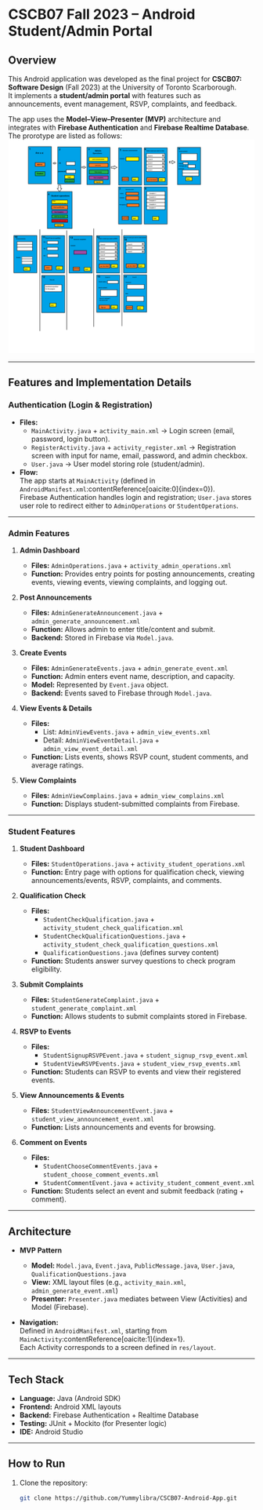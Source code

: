# CSCB07 Fall 2023 – Android Student/Admin Portal

## Overview
This Android application was developed as the final project for **CSCB07: Software Design** (Fall 2023) at the University of Toronto Scarborough.  
It implements a **student/admin portal** with features such as announcements, event management, RSVP, complaints, and feedback.  

The app uses the **Model–View–Presenter (MVP)** architecture and integrates with **Firebase Authentication** and **Firebase Realtime Database**.
The prorotype are listed as follows:
![UI Prototype](2023%20CSCB07%20project.png)



---

## Features and Implementation Details

### Authentication (Login & Registration)
- **Files:**
  - `MainActivity.java` + `activity_main.xml` → Login screen (email, password, login button).
  - `RegisterActivity.java` + `activity_register.xml` → Registration screen with input for name, email, password, and admin checkbox.
  - `User.java` → User model storing role (student/admin).  
- **Flow:**  
  The app starts at `MainActivity` (defined in `AndroidManifest.xml`:contentReference[oaicite:0]{index=0}).  
  Firebase Authentication handles login and registration; `User.java` stores user role to redirect either to `AdminOperations` or `StudentOperations`.

---

### Admin Features

1. **Admin Dashboard**
   - **Files:** `AdminOperations.java` + `activity_admin_operations.xml`
   - **Function:** Provides entry points for posting announcements, creating events, viewing events, viewing complaints, and logging out.

2. **Post Announcements**
   - **Files:** `AdminGenerateAnnouncement.java` + `admin_generate_announcement.xml`
   - **Function:** Allows admin to enter title/content and submit.  
   - **Backend:** Stored in Firebase via `Model.java`.

3. **Create Events**
   - **Files:** `AdminGenerateEvents.java` + `admin_generate_event.xml`
   - **Function:** Admin enters event name, description, and capacity.  
   - **Model:** Represented by `Event.java` object.  
   - **Backend:** Events saved to Firebase through `Model.java`.

4. **View Events & Details**
   - **Files:** 
     - List: `AdminViewEvents.java` + `admin_view_events.xml`
     - Detail: `AdminViewEventDetail.java` + `admin_view_event_detail.xml`
   - **Function:** Lists events, shows RSVP count, student comments, and average ratings.

5. **View Complaints**
   - **Files:** `AdminViewComplains.java` + `admin_view_complains.xml`
   - **Function:** Displays student-submitted complaints from Firebase.

---

### Student Features

1. **Student Dashboard**
   - **Files:** `StudentOperations.java` + `activity_student_operations.xml`
   - **Function:** Entry page with options for qualification check, viewing announcements/events, RSVP, complaints, and comments.

2. **Qualification Check**
   - **Files:** 
     - `StudentCheckQualification.java` + `activity_student_check_qualification.xml`
     - `StudentCheckQualificationQuestions.java` + `activity_student_check_qualification_questions.xml`
     - `QualificationQuestions.java` (defines survey content)
   - **Function:** Students answer survey questions to check program eligibility.

3. **Submit Complaints**
   - **Files:** `StudentGenerateComplaint.java` + `student_generate_complaint.xml`
   - **Function:** Allows students to submit complaints stored in Firebase.

4. **RSVP to Events**
   - **Files:** 
     - `StudentSignupRSVPEvent.java` + `student_signup_rsvp_event.xml`
     - `StudentViewRSVPEvents.java` + `student_view_rsvp_events.xml`
   - **Function:** Students can RSVP to events and view their registered events.

5. **View Announcements & Events**
   - **Files:** `StudentViewAnnouncementEvent.java` + `student_view_announcement_event.xml`
   - **Function:** Lists announcements and events for browsing.

6. **Comment on Events**
   - **Files:** 
     - `StudentChooseCommentEvents.java` + `student_choose_comment_events.xml`
     - `StudentCommentEvent.java` + `activity_student_comment_event.xml`
   - **Function:** Students select an event and submit feedback (rating + comment).

---

## Architecture

- **MVP Pattern**
  - **Model:** `Model.java`, `Event.java`, `PublicMessage.java`, `User.java`, `QualificationQuestions.java`
  - **View:** XML layout files (e.g., `activity_main.xml`, `admin_generate_event.xml`)
  - **Presenter:** `Presenter.java` mediates between View (Activities) and Model (Firebase).

- **Navigation:**  
  Defined in `AndroidManifest.xml`, starting from `MainActivity`:contentReference[oaicite:1]{index=1}.  
  Each Activity corresponds to a screen defined in `res/layout`.

---

## Tech Stack
- **Language:** Java (Android SDK)  
- **Frontend:** Android XML layouts  
- **Backend:** Firebase Authentication + Realtime Database  
- **Testing:** JUnit + Mockito (for Presenter logic)  
- **IDE:** Android Studio  

---

## How to Run
1. Clone the repository:
   ```bash
   git clone https://github.com/Yummylibra/CSCB07-Android-App.git
